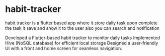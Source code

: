 # habit-tracker
habit tracker is a flutter based app where it store daliy task upon complete the task it save and show it to the user
also you can search and notification

Developed a Flutter-based habit tracker to monitor daily tasks
Implemented Hive (NoSQL database) for efficient local storage
Designed a user-friendly UI with a front and home screen for
seamless navigation.

